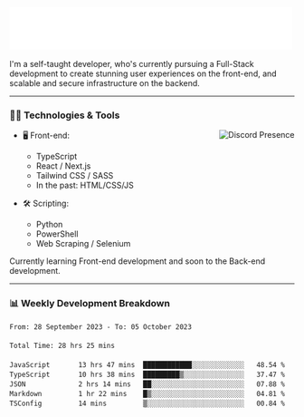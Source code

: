 <img src="assets/wave.svg" alt=":wave:" />

I'm a self-taught developer, who's currently pursuing a Full-Stack development to create stunning user experiences on the front-end, and scalable and secure infrastructure on the backend.

---

### 🧑‍💻 Technologies & Tools

<a href="https://discord.com/users/414304208649453568" target="_blank" rel="nofollow">
   <img src="https://lanyard-profile-readme.vercel.app/api/414304208649453568?idleMessage=Probably%20doing%20something%20else..." alt="Discord Presence" align="right">
</a>

- 🖥️ Front-end:

  - TypeScript
  - React / Next.js
  - Tailwind CSS / SASS
  - In the past: HTML/CSS/JS

- 🛠 Scripting:

  - Python
  - PowerShell
  - Web Scraping / Selenium

Currently learning Front-end development and soon to the Back-end development.

---

### 📊 Weekly Development Breakdown

<!-- ![ccrsxx's GitHub Stats](https://github-readme-stats.vercel.app/api?username=ccrsxx&count_private=true&theme=tokyonight) -->
<!-- ![ccrsxx's Top Langs](https://github-readme-stats.vercel.app/api/top-langs/?username=ccrsxx&hide=lua,java,html&theme=tokyonight) -->

<!--START_SECTION:waka-->

```txt
From: 28 September 2023 - To: 05 October 2023

Total Time: 28 hrs 25 mins

JavaScript       13 hrs 47 mins  ████████████░░░░░░░░░░░░░   48.54 %
TypeScript       10 hrs 38 mins  █████████▒░░░░░░░░░░░░░░░   37.47 %
JSON             2 hrs 14 mins   ██░░░░░░░░░░░░░░░░░░░░░░░   07.88 %
Markdown         1 hr 22 mins    █▒░░░░░░░░░░░░░░░░░░░░░░░   04.81 %
TSConfig         14 mins         ▒░░░░░░░░░░░░░░░░░░░░░░░░   00.84 %
```

<!--END_SECTION:waka-->
